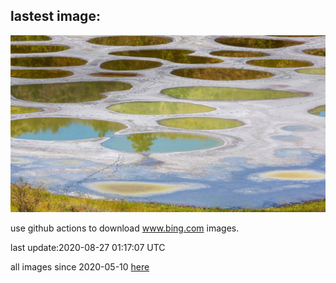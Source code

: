 ## lastest image:
![](images/OkanaganSpots.jpg)

use github actions to download www.bing.com images.

last update:2020-08-27 01:17:07 UTC

all images since 2020-05-10 [here](https://github.com/counter2015/bing-daily-images/tree/master/images) 
